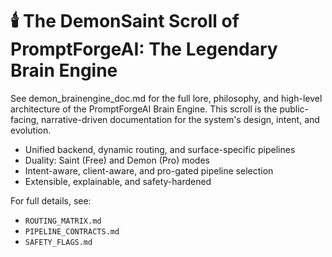 # 🕯️ The DemonSaint Scroll of PromptForgeAI: The Legendary Brain Engine

See demon_brainengine_doc.md for the full lore, philosophy, and high-level architecture of the PromptForgeAI Brain Engine. This scroll is the public-facing, narrative-driven documentation for the system's design, intent, and evolution.

- Unified backend, dynamic routing, and surface-specific pipelines
- Duality: Saint (Free) and Demon (Pro) modes
- Intent-aware, client-aware, and pro-gated pipeline selection
- Extensible, explainable, and safety-hardened

For full details, see:
- `ROUTING_MATRIX.md`
- `PIPELINE_CONTRACTS.md`
- `SAFETY_FLAGS.md`
